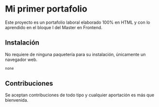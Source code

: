 # Mi primer portafolio
Este proyecto es un portafolio laboral elaborado 100% en HTML y con lo aprendido en el bloque I del Master en Frontend.

## Instalación
No requiere de ninguna paquetería para su instalación, únicamente un navegador web.
```bash
none
```

## Contribuciones
Se aceptan contribuciones de todo tipo y cualquier aportación es más que bienvenida.
